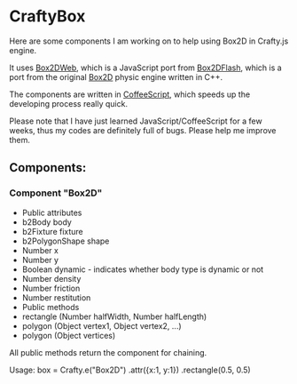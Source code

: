 # CraftyBox 

Here are some components I am working on to help using Box2D in Crafty.js engine.

It uses [Box2DWeb](http://code.google.com/p/box2dweb/), which is a JavaScript port from [Box2DFlash](http://www.box2dflash.org), which is a port from the original [Box2D](http://www.gphysics.com/) physic engine written in C++.

The components are written in [CoffeeScript](http://jashkenas.github.com/coffee-script/), which speeds up the developing process really quick.

Please note that I have just learned JavaScript/CoffeeScript for a few weeks, thus my codes are definitely full of bugs. Please help me improve them.

## Components:

### Component "Box2D"
- Public attributes
 - b2Body body
 - b2Fixture fixture
 - b2PolygonShape shape
 - Number x
 - Number y
 - Boolean dynamic - indicates whether body type is dynamic or not
 - Number density
 - Number friction
 - Number restitution
- Public methods
 - rectangle (Number halfWidth, Number halfLength)
 - polygon (Object vertex1, Object vertex2, ...)
 - polygon (Object vertices)

All public methods return the component for chaining.

Usage:
    box = Crafty.e("Box2D")
          .attr({x:1, y:1})
          .rectangle(0.5, 0.5)